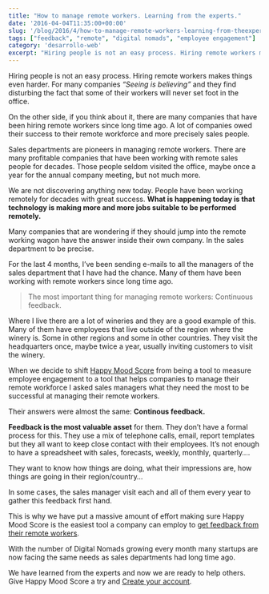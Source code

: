 ```yaml
---
title: "How to manage remote workers. Learning from the experts."
date: '2016-04-04T11:35:00+00:00'
slug: '/blog/2016/4/how-to-manage-remote-workers-learning-from-theexperts'
tags: ["feedback", "remote", "digital nomads", "employee engagement"]
category: 'desarrollo-web'
excerpt: "Hiring people is not an easy process. Hiring remote workers makes things even harder. For many companies _“Seeing is believing”_ and they find disturbing the fact that some of their workers will never set foot in the office."
---
```

Hiring people is not an easy process. Hiring remote workers makes things even harder. For many companies _“Seeing is believing”_ and they find disturbing the fact that some of their workers will never set foot in the office.

On the other side, if you think about it, there are many companies that have been hiring remote workers since long time ago. A lot of companies owed their success to their remote workforce and more precisely sales people.

Sales departments are pioneers in managing remote workers. There are many profitable companies that have been working with remote sales people for decades. Those people seldom visited the office, maybe once a year for the annual company meeting, but not much more.

We are not discovering anything new today. People have been working remotely for decades with great success. **What is happening today is that technology is making more and more jobs suitable to be performed remotely.**

Many companies that are wondering if they should jump into the remote working wagon have the answer inside their own company. In the sales department to be precise.

For the last 4 months, I’ve been sending e-mails to all the managers of the sales department that I have had the chance. Many of them have been working with remote workers since long time ago.

> The most important thing for managing remote workers: Continuous feedback.

Where I live there are a lot of wineries and they are a good example of this. Many of them have employees that live outside of the region where the winery is. Some in other regions and some in other countries. They visit the headquarters once, maybe twice a year, usually inviting customers to visit the winery.

When we decide to shift [Happy Mood Score](https://www.happymoodscore.com/) from being a tool to measure employee engagement to a tool that helps companies to manage their remote workforce I asked sales managers what they need the most to be successful at managing their remote workers.

Their answers were almost the same: **Continous feedback.**

**Feedback is the most valuable asset** for them. They don’t have a formal process for this. They use a mix of telephone calls, email, report templates but they all want to keep close contact with their employees. It’s not enough to have a spreadsheet with sales, forecasts, weekly, monthly, quarterly….

They want to know how things are doing, what their impressions are, how things are going in their region/country…

In some cases, the sales manager visit each and all of them every year to gather this feedback first hand.

This is why we have put a massive amount of effort making sure Happy Mood Score is the easiest tool a company can employ to [get feedback from their remote workers](https://www.happymoodscore.com/).

With the number of Digital Nomads growing every month many startups are now facing the same needs as sales departments had long time ago.

We have learned from the experts and now we are ready to help others. Give Happy Mood Score a try and [Create your account](https://happymoodscore.com/signup).

